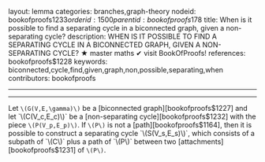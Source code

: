 layout: lemma
categories: branches,graph-theory
nodeid: bookofproofs$1233
orderid: 1500
parentid: bookofproofs$178
title: When is it possible to find a separating cycle in a biconnected graph, given a non-separating cycle?
description: WHEN IS IT POSSIBLE TO FIND A SEPARATING CYCLE IN A BICONNECTED GRAPH, GIVEN A NON-SEPARATING CYCLE? &#9733; master maths &#10004; visit BookOfProofs!
references: bookofproofs$1228
keywords: biconnected,cycle,find,given,graph,non,possible,separating,when
contributors: bookofproofs

---


---

Let `\(G(V,E,\gamma)\)` be a [biconnected graph][bookofproofs$1227] and let `\(C(V_c,E_c)\)` be a [non-separating cycle][bookofproofs$1232] with the piece `\(P(V_p,E_p)\)`. If `\(P\)` is not a [path][bookofproofs$1164], then it is possible to construct a separating cycle `\(S(V_s,E_s)\)`, which consists of a subpath of `\(C\)` plus a path of `\(P\)` between two [attachments][bookofproofs$1231] of `\(P\)`.
